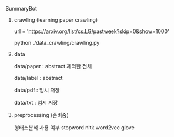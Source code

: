 SummaryBot

1. crawling (learning paper crawling)

    url = 'https://arxiv.org/list/cs.LG/pastweek?skip=0&show=1000'

    python ./data_crawling/crawling.py


2. data

    data/paper : abstract 제외한 전체

    data/label : abstract

    data/pdf : 임시 저장

    data/txt : 임시 저장


3. preprocessing (준비중)

    형태소분석 사용 여부
    stopword
    nltk
    word2vec
    glove










